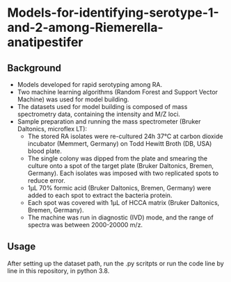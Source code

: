 # Models-for-identifying-serotype-1-and-2-among-Riemerella-anatipestifer
## Background
- Models developed for rapid serotyping among RA.
- Two machine learning algorithms (Random Forest and Support Vector Machine) was used for model building.
- The datasets used for model building is composed of mass spectrometry data, containing the intensity and M/Z loci.
- Sample preparation and running the mass spectrometer (Bruker Daltonics, microflex LT):
  * The stored RA isolates were re-cultured 24h 37℃ at carbon dioxide incubator (Memmert, Germany) on Todd Hewitt Broth (DB, USA) blood plate.
  * The single colony was dipped from the plate and smearing the culture onto a spot of the target plate (Bruker Daltonics, Bremen, Germany). Each isolates was imposed with two replicated spots to reduce error.
  * 1μL 70% formic acid (Bruker Daltonics, Bremen, Germany) were added to each spot to extract the bacteria protein.
  * Each spot was covered with 1μL of HCCA matrix (Bruker Daltonics, Bremen, Germany).
  * The machine was run in diagnostic (IVD) mode, and the range of spectra was between 2000-20000 m/z.
## Usage
After setting up the dataset path, run the .py scritpts or run the code line by line in this repository, in python 3.8.
